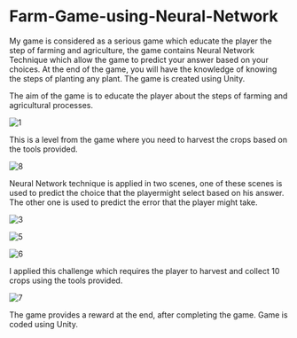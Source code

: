 # Farm-Game-using-Neural-Network
My game is considered as a serious game which educate the player the step of farming and agriculture, the game contains Neural Network Technique which allow the game to predict your answer based on your choices. At the end of the game, you will have the knowledge of knowing the steps of planting any plant. The game is created using Unity.

The aim of the game is to educate the player about the steps of farming and agricultural processes.

![1](https://user-images.githubusercontent.com/32971941/64654070-66346180-d428-11e9-8b95-a94ad9b7d4bf.png)

This is a level from the game where you need to harvest the crops based on the tools provided.


![8](https://user-images.githubusercontent.com/32971941/64654075-66ccf800-d428-11e9-85e3-66b2d7087635.png)

Neural Network technique is applied in two scenes, one of these scenes is used to predict the choice
that the playermight select based on his answer.
The other one is used to predict the error that the player might take. 


![3](https://user-images.githubusercontent.com/32971941/64654079-67fe2500-d428-11e9-9707-f6c00ad3633c.png)

![5](https://user-images.githubusercontent.com/32971941/64654071-66346180-d428-11e9-8391-ad65f3b02cf7.png)

![6](https://user-images.githubusercontent.com/32971941/64654072-66346180-d428-11e9-82b4-e13d0ff7c417.png)

I applied this challenge which requires the player to harvest and collect 10 crops using the tools provided.


![7](https://user-images.githubusercontent.com/32971941/64654074-66ccf800-d428-11e9-81fc-6be4786086a4.png)

The game provides a reward at the end, after completing the game.
Game is coded using Unity.
